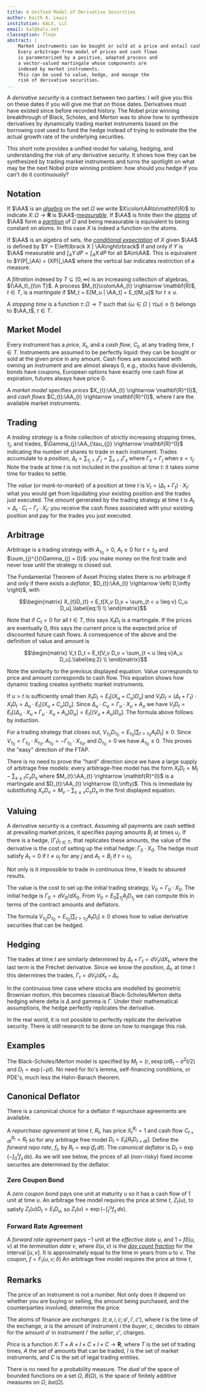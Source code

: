 ```yaml
---
title: A Unified Model of Derivative Securities
author: Keith A. Lewis
institution: KALX, LLC
email: kal@kalx.net
classoption: fleqn
abstract: |
	Market instruments can be bought or sold at a price and entail cash flows.
	Every arbitrage-free model of prices and cash flows
	is parameterized by a positive, adapted process and
	a vector-valued martingale whose components are
	indexed by market instruments.
	This can be used to value, hedge, and manage the
	risk of derivative securities.
...
```


A _derivative security_ is a contract between two parties: I will
give you this on these dates if you will give me that on those dates.
Derivatives must have existed since before recorded history.  The Nobel
prize winning breakthrough of Black, Scholes, and Merton was to show
how to synthesize derivatives by dynamically trading market instruments
based on the borrowing cost used to fund the hedge instead of trying to
estimate the the actual growth rate of the underlying securities.

This short note provides a unified model for valuing, hedging, and
understanding the risk of any derivative security. It shows how they can
be synthesized by trading market instruments and turns the spotlight on
what may be the next Nobel prize winning problem: how should you hedge
if you can't do it continuously?

## Notation

If $\AA$ is an
[_algebra_](https://en.wikipedia.org/wiki/Algebra_of_sets)
on the set $\Omega$ we write
$X\colon\AA\to\mathbf{R}$ to indicate $X\colon\Omega\to\mathbf{R}$
is $\AA$-[_measurable_](https://en.wikipedia.org/wiki/Measurable_function).
If $\AA$ is finite then the
[_atoms_](https://en.wikipedia.org/wiki/Atom_(measure_theory))
of $\AA$ form a
[_partition_](https://en.wikipedia.org/wiki/Partition_of_a_set)
of $\Omega$ and being measurable is
equivalent to being constant on atoms. In this case $X$ is indeed a function
on the atoms.

If $\AA$ is an algebra of sets, the
[_conditional expectation_](https://en.wikipedia.org/wiki/Conditional_expectation)
of $X$ given
$\AA$ is defined by $Y = E\left\lbrack X | \AA\right\rbrack$ if and only
if $Y$ is $\AA$ measurable and $\int_A Y\,dP = \int_A X\,dP$
for all $A\in\AA$. This is equivalent to $Y(P|_\AA)
= (XP)|_\AA$ where the vertical bar indicates restriction of a measure.

A _filtration_ indexed by $T\subseteq [0,\infty)$ is an increasing
collection of algebras, $(\AA_t)_{t\in T}$.  A process
$M_{t}\colon\AA_{t} \rightarrow \mathbf{R}$, $t\in T$, is
a _martingale_ if $M_t = E[M_u | \AA_t] = E_t[M_u]$ for $t\le u$.

A _stopping time_ is a function $\tau\colon\Omega\to T$ such that
$\{\omega\in\Omega\mid \tau(\omega) \le t\}$ belongs to $\AA_t$, $t\in T$.

## Market Model

Every _instrument_ has a _price_, $X_t$, and a _cash flow_, $C_t$, at any
trading time, $t\in T$.  Instruments are assumed to be perfectly liquid:
they can be bought or sold at the given price in any amount. Cash flows
are associated with owning an instrument and are almost always 0, e.g., stocks
have dividends, bonds have coupons, European options have exactly one
cash flow at expiration, futures always have price 0.

A _market model_ specifies _prices_
$X_{t}:\AA_{t} \rightarrow \mathbf{R}^{I}$, and _cash flows_
$C_{t}:\AA_{t} \rightarrow \mathbf{R}^{I}$, where $I$ are the
available market instruments.

## Trading

A _trading strategy_ is a finite collection of strictly increasing
stopping times, $\tau_{j}$, and trades, $\Gamma_{j}:\AA_{\tau_{j}}
\rightarrow \mathbf{R}^{I}$ indicating the number of shares to trade
in each instrument. Trades accumulate to a _position_, $\Delta_{t} =
\sum_{\tau_{j} < t}\Gamma_{j} = \sum_{s < t}\Gamma_{s}$ where $\Gamma_{s}
= \Gamma_{j}$ when $s = \tau_{j}$.  Note the trade at time $t$ is not
included in the position at time $t$: it takes some time for trades
to settle.

The _value_ (or _mark-to-market_) of a position at time $t$ is $V_{t} =
\left( \Delta_{t} + \Gamma_{t} \right) \cdot X_{t}$: what you would get
from liquidating your existing position and the trades just executed.
The _amount_ generated by the trading strategy at time $t$ is $A_{t} =
\Delta_{t} \cdot C_{t} - \Gamma_{t} \cdot X_{t}$: you receive the cash
flows associated with your existing position and pay for the trades you
just executed.

## Arbitrage

Arbitrage is a trading strategy with $A_{\tau_{0}} > 0$, $A_{t} \geq 0$
for $t > \tau_{0}$ and $\sum_{j}^{}{\Gamma_{j} = 0}$: you make money
on the first trade and never lose until the strategy is closed out.

The Fundamental Theorem of Asset Pricing states there is no arbitrage
if and only if there exists a _deflator_, $D_{t}:\AA_{t} \rightarrow \left(
0,\infty \right)$, with

$$\begin{matrix}
X_{t}D_{t} = E_t[X_v D_v + \sum_{t < u \leq v} C_u D_u].\label{eq:1} \\
\end{matrix}$$

Note that if $C_t = 0$ for all $t \in T$, this says $X_tD_t$ is a
martingale. If the prices are eventually 0, this says the current price
is the expected price of discounted future cash flows.  A consequence
of the above and the definition of value and amount is

$$\begin{matrix}
V_t D_t = E_t[V_v D_v + \sum_{t < u \leq v}A_u D_u].\label{eq:2} \\
\end{matrix}$$

Note the similarity to the previous displayed equation. Value
corresponds to price and amount corresponds to cash flow.
This equation shows how dynamic trading creates synthetic market instruments.

If $u > t$ is sufficiently small then $X_t D_t = E_t[(X_u + C_u) D_u]$
and $V_t D_t = (\Delta_{t} + \Gamma_t)\cdot X_{t} D_t = \Delta_u\cdot
E_t[(X_u + C_u) D_u]$.  Since $\Delta_u\cdot C_u = \Gamma_u\cdot X_u +
A_u$ we have $V_t D_t = E_t[(\Delta_u\cdot X_u + \Gamma_u\cdot X_u +
A_u) D_u] = E_t[(V_u + A_u)D_u]$. The formula above follows by induction.

For a trading strategy that closes out,
$V_{\tau_0} D_{\tau_0} = E_{\tau_0}[\sum_{t > \tau_{0}}{A_{t}D_{t}] \geq 0}$. 
Since $V_{\tau_0} =
\Gamma_{\tau_0} \cdot X_{\tau_0}$, $A_{\tau_0} = - \Gamma_{\tau_0} \cdot X_{\tau_0}$, and $D_{\tau_0} > 0$ we have
$A_{\tau_0} \leq 0$.
This proves the "easy" direction of the FTAP.

There is no need to prove the "hard" direction since we have a large supply of arbitrage free models:
every arbitrage-free model has the form
$X_{t}D_{t} = M_{t} - \sum_{s \leq t}{C_{s}D_{s}}$ where
$M_{t}:\AA_{t} \rightarrow \mathbf{R}^{I}$ is a martingale and
$D_{t}:\AA_{t} \rightarrow (0,\infty)$.
This is immediate by substituting
$X_{v}D_{v} = M_v - \sum_{s\le v} C_s D_s$ in the first displayed equation.

## Valuing

A derivative security is a contract. Assuming all payments are cash settled at prevailing
market prices, it specifies paying amounts $B_j$ at times $\upsilon_j$.
If there is a hedge, $(\Gamma_t)_{t\in T}$, that replicates these amounts, the value
of the derivative is the cost of setting up the initial hedge: $\Gamma_0\cdot X_0$.
The hedge must satisfy $A_t = 0$ if $t\not=\upsilon_j$ for any $j$ and
$A_t = B_j$ if $t = \upsilon_j$.

Not only is it impossible to trade in continuous time, it leads to absured results.


The value is the cost to set up the
initial trading strategy, $V_0 = \Gamma_0\cdot X_0$.
The initial hedge is $\Gamma_0 = dV_0/dX_0$.
From $V_0 = E_0 \sum_{\tau_j} A_j D_{\tau_j}$ we can compute this in
terms of the contract amounts and deflators.


The formula $V_{\tau_0} D_{\tau_0} = E_{\tau_0}[\sum_{t > \tau_{0}}{A_{t}D_{t}] \geq 0}$
shows how to value derivative securities that can be hedged.

## Hedging


The trades at time $t$ are similarly determined by $\Delta_t + \Gamma_t =
dV_t/dX_t$, where the last term is the Fr&#233;chet derivative.  Since we
know the position, $\Delta_t$, at time $t$ this determines the trades,
$\Gamma_t = dV_t/dX_t - \Delta_t$.

In the continuous time case where stocks are modelled by geometric
Brownian motion, this becomes classical Black-Scholes/Merton
delta hedging where delta is $\Delta$ and gamma is $\Gamma$. 
Under their mathematical assumptions, the hedge perfectly replicates the derivative.

In the real world, it is not possible to perfectly replicate the derivative security.
There is still research to be done on how to mangage this risk.

## Examples

The Black-Scholes/Merton model is specified by
$M_t = (r, s\exp(\sigma B_t - \sigma^2t/2)$ and $D_t = \exp(-\rho t)$.
No need for Ito's lemma, self-financing conditions, or PDE's, much less
the Hahn-Banach theorem.

## Canonical Deflator

There is a canonical choice for a deflator if repurchase agreements are available.

A _repurchase agreement_ at time $t$, $R_t$, has price $X^{R_t}_t = 1$
and cash flow $C^{R_t}_{t + dt} = R_t$ so for any arbitrage free model
$D_t = E_t[R_tD_{t+dt}]$.  Define the _forward repo rate_, $f_t$,
by $R_t = \exp(f_t\,dt)$. The _canonical deflator_ is $D_t =
\exp(-\int_0^t f_s\,ds)$.  As we will see below, the prices of all
(non-risky) fixed income
securites are determined by the deflator.

### Zero Coupon Bond

A _zero coupon bond_ pays one unit at maturity $u$ so
it has a cash flow of 1 unit at time $u$.
An arbitrage free model requires the price at time $t$, $Z_t(u)$, to
satisfy $Z_t(u)D_t = E_t D_u$, so $Z_t(u) = \exp(-\int_t^u f_s\,ds)$.

### Forward Rate Agreement

A _forward rate agreement_ pays $-1$ unit at the
_effective date_ $u$, and $1 + f\delta(u,v)$ at the
_termination date_ $v$, where $\delta(u,v)$ is the [_day count
fraction_](https://en.wikipedia.org/wiki/Day_count_convention) for the
interval $[u,v]$.  It is approximately equal to the time in years from
$u$ to $v$. The coupon, $f = F_t(u,v;\delta)$
An arbitrage free model requires the price at time $t$,

## Remarks

The price of an instrument is not a number. Not only does it
depend on whether you are buying or selling, the amount being
purchased, and the counterparties involved, determine the price.

The atoms of finance are _exchanges_: $(t;a,i,c;a',i',c')$,
where $t$ is the time of the exchange, $a$ is the amount
of instrument $i$ the _buyer_, $c$, decides to obtain for the amount
$a'$ in instrument $i'$ the _seller_, $c'$, charges.

_Price_ is a function $X\colon T\times A\times I\times C\times I\times C\to \mathbf{R}$,
where $T$ is the set of trading times, $A$ the set of amounts that can be traded,
$I$ is the set of market instruments, and $C$ is the set of legal trading entities.

There is no need for a probability measure. The _dual_ of the space of bounded
functions on a set $\Omega$, $B(\Omega)$, is the space of finitely additive
measures on $\Omega$, $ba(\Omega)$.
